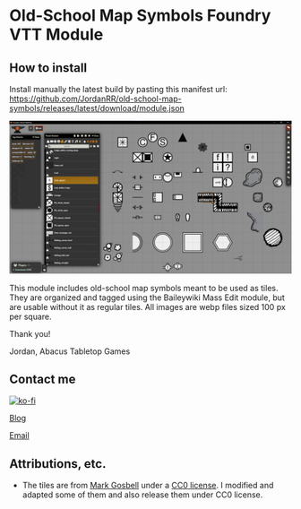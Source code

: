 # Old-School Map Symbols Foundry VTT Module

## How to install

Install manually the latest build by pasting this manifest url: https://github.com/JordanRR/old-school-map-symbols/releases/latest/download/module.json

![alt text](image.png)

This module includes old-school map symbols meant to be used as tiles. They are organized and tagged using the Baileywiki Mass Edit module, but are usable without it as regular tiles. All images are webp files sized 100 px per square.

Thank you!

Jordan, Abacus Tabletop Games

## Contact me

[![ko-fi](https://ko-fi.com/img/githubbutton_sm.svg)](https://ko-fi.com/A0A41CCI2J)

[Blog](https://abacustabletopgames.bearblog.dev/)

[Email](abacus.tabletop.games@gmail.com)

## Attributions, etc.

* The tiles are from [Mark Gosbell](https://markgosbell.itch.io/) under a [CC0 license](https://creativecommons.org/publicdomain/zero/1.0/). I modified and adapted some of them and also release them under CC0 license.